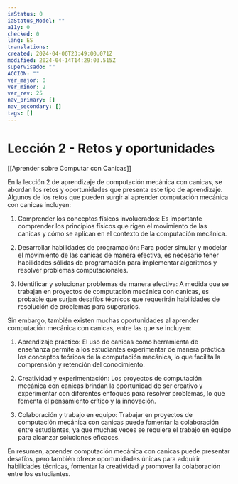 ```yaml
---
iaStatus: 0
iaStatus_Model: ""
a11y: 0
checked: 0
lang: ES
translations: 
created: 2024-04-06T23:49:00.071Z
modified: 2024-04-14T14:29:03.515Z
supervisado: ""
ACCION: ""
ver_major: 0
ver_minor: 2
ver_rev: 25
nav_primary: []
nav_secondary: []
tags: []
---
```

# Lección 2 - Retos y oportunidades

[[Aprender sobre Computar con Canicas]]

En la lección 2 de aprendizaje de computación mecánica con canicas, se abordan los retos y oportunidades que presenta este tipo de aprendizaje. Algunos de los retos que pueden surgir al aprender computación mecánica con canicas incluyen:

1. Comprender los conceptos físicos involucrados: Es importante comprender los principios físicos que rigen el movimiento de las canicas y cómo se aplican en el contexto de la computación mecánica.

2. Desarrollar habilidades de programación: Para poder simular y modelar el movimiento de las canicas de manera efectiva, es necesario tener habilidades sólidas de programación para implementar algoritmos y resolver problemas computacionales.

3. Identificar y solucionar problemas de manera efectiva: A medida que se trabajan en proyectos de computación mecánica con canicas, es probable que surjan desafíos técnicos que requerirán habilidades de resolución de problemas para superarlos.

Sin embargo, también existen muchas oportunidades al aprender computación mecánica con canicas, entre las que se incluyen:

1. Aprendizaje práctico: El uso de canicas como herramienta de enseñanza permite a los estudiantes experimentar de manera práctica los conceptos teóricos de la computación mecánica, lo que facilita la comprensión y retención del conocimiento.

2. Creatividad y experimentación: Los proyectos de computación mecánica con canicas brindan la oportunidad de ser creativo y experimentar con diferentes enfoques para resolver problemas, lo que fomenta el pensamiento crítico y la innovación.

3. Colaboración y trabajo en equipo: Trabajar en proyectos de computación mecánica con canicas puede fomentar la colaboración entre estudiantes, ya que muchas veces se requiere el trabajo en equipo para alcanzar soluciones eficaces.

En resumen, aprender computación mecánica con canicas puede presentar desafíos, pero también ofrece oportunidades únicas para adquirir habilidades técnicas, fomentar la creatividad y promover la colaboración entre los estudiantes.
